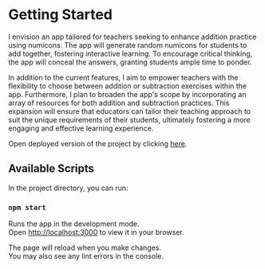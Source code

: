 # Getting Started

I envision an app tailored for teachers seeking to enhance addition practice using numicons. The app will generate random numicons for students to add together, fostering interactive learning. To encourage critical thinking, the app will conceal the answers, granting students ample time to ponder.

In addition to the current features, I aim to empower teachers with the flexibility to choose between addition or subtraction exercises within the app. Furthermore, I plan to broaden the app's scope by incorporating an array of resources for both addition and subtraction practices. This expansion will ensure that educators can tailor their teaching approach to suit the unique requirements of their students, ultimately fostering a more engaging and effective learning experience.

Open deployed version of the project by clicking [here](https://numicon-mathematics-practice.netlify.app/).

## Available Scripts

In the project directory, you can run:

### `npm start`

Runs the app in the development mode.\
Open [http://localhost:3000](http://localhost:3000) to view it in your browser.

The page will reload when you make changes.\
You may also see any lint errors in the console.
